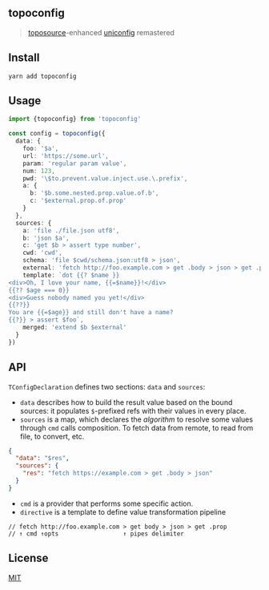 ## topoconfig
> [toposource](https://github.com/semrel-extra/toposource)-enhanced [uniconfig](https://github.com/qiwi/uniconfig) remastered

## Install
```shell
yarn add topoconfig
```

## Usage
```ts
import {topoconfig} from 'topoconfig'

const config = topoconfig({
  data: {
    foo: '$a',
    url: 'https://some.url',
    param: 'regular param value',
    num: 123,
    pwd: '\$to.prevent.value.inject.use.\.prefix',
    a: {
      b: '$b.some.nested.prop.value.of.b',
      c: '$external.prop.of.prop'
    }
  },
  sources: {
    a: 'file ./file.json utf8',
    b: 'json $a',
    c: 'get $b > assert type number',
    cwd: 'cwd',
    schema: 'file $cwd/schema.json:utf8 > json',
    external: 'fetch http://foo.example.com > get .body > json > get .prop > ajv $schema',
    template: `dot {{? $name }}
<div>Oh, I love your name, {{=$name}}!</div>
{{?? $age === 0}}
<div>Guess nobody named you yet!</div>
{{??}}
You are {{=$age}} and still don't have a name?
{{?}} > assert $foo`,
    merged: 'extend $b $external'
  }
})
```

## API
`TConfigDeclaration` defines two sections: `data` and `sources`:
* `data` describes how to build the result value based on the bound sources: it populates `$`-prefixed refs with their values in every place.
* `sources` is a map, which declares the _algorithm_ to resolve some values through `cmd` calls composition. To fetch data from remote, to read from file, to convert, etc.
```json
{
  "data": "$res",
  "sources": {
    "res": "fetch https://example.com > get .body > json"
  }
}
```
* `cmd` is a provider that performs some specific action.
* `directive` is a template to define value transformation pipeline
```
// fetch http://foo.example.com > get body > json > get .prop
// ↑ cmd ↑opts                  ↑ pipes delimiter
```

## License
[MIT](./LICENSE)
